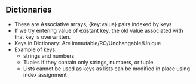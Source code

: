 ## Dictionaries
- These are Associative arrays, {key:value} pairs indexed by keys
- If we try entering value of existant key, the old value associated with that key is overwritten.
- Keys in Dictionary: Are immutable/RO/Unchangable/Unique
- Example of keys: 
  - strings and numbers
  - Tuples if they contain only strings, numbers, or tuple
  - Lists cannot be used as keys as lists can be modified in place using index assignment
